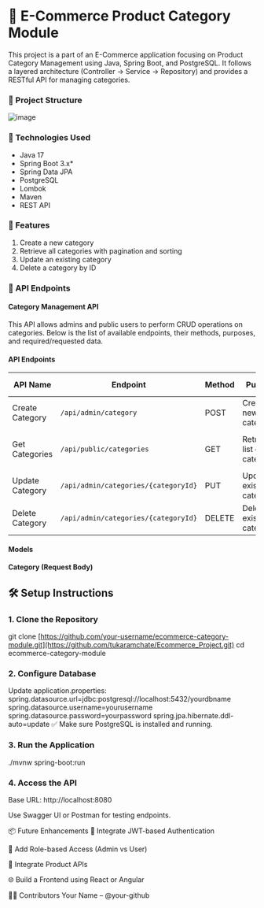 # **🛒 E-Commerce Product Category Module**

This project is a part of an E-Commerce application focusing on Product Category Management using Java, Spring Boot, and PostgreSQL. It follows a layered architecture (Controller → Service → Repository) and provides a RESTful API for managing categories.

### 📁 Project Structure
![image](https://github.com/user-attachments/assets/cc5c20d8-46fa-4782-a404-e1973a74453d)



### 🔧 Technologies Used
* Java 17
* Spring Boot 3.x* 
* Spring Data JPA
* PostgreSQL
* Lombok
* Maven
* REST API

### 📌 Features

1. Create a new category
2. Retrieve all categories with pagination and sorting
3. Update an existing category
4. Delete a category by ID

### 📡 API Endpoints

#### Category Management API

This API allows admins and public users to perform CRUD operations on categories. Below is the list of available endpoints, their methods, purposes, and required/requested data.

#### API Endpoints

| **API Name**        | **Endpoint**                              | **Method** | **Purpose**                    | **Request Body** | **Request Parameters**                       | **Response**       |
|---------------------|-------------------------------------------|------------|--------------------------------|------------------|------------------------------------------------|--------------------|
| Create Category     | `/api/admin/category`                     | POST       | Create a new category          | `Category`       | None                                           | `CategoryDTO`      |
| Get Categories      | `/api/public/categories`                  | GET        | Retrieve list of categories    | None             | `pageNumber`, `pageSize`, `sortBy`, `sortOrder` | `CategoryResponse` |
| Update Category     | `/api/admin/categories/{categoryId}`      | PUT        | Update an existing category    | `Category`       | `categoryId`                                   | `CategoryDTO`      |
| Delete Category     | `/api/admin/categories/{categoryId}`      | DELETE     | Delete an existing category    | None             | `categoryId`                                   | `CategoryDTO`      |

#### Models

#### Category (Request Body)


## 🛠️ Setup Instructions

### 1. Clone the Repository

   git clone [https://github.com/your-username/ecommerce-category-module.git](https://github.com/tukaramchate/Ecommerce_Project.git)
   cd ecommerce-category-module

### 2. Configure Database
 Update application.properties:
spring.datasource.url=jdbc:postgresql://localhost:5432/yourdbname
spring.datasource.username=yourusername
spring.datasource.password=yourpassword
spring.jpa.hibernate.ddl-auto=update
✅ Make sure PostgreSQL is installed and running.

### 3. Run the Application

   ./mvnw spring-boot:run

### 4. Access the API

   Base URL: http://localhost:8080

Use Swagger UI or Postman for testing endpoints.

📦 Future Enhancements
🔐 Integrate JWT-based Authentication

🔑 Add Role-based Access (Admin vs User)

🧩 Integrate Product APIs

🌐 Build a Frontend using React or Angular

🧑‍💻 Contributors
Your Name – @your-github
